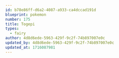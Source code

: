 ```yaml
---
id: b78e86ff-d6a2-4087-a933-ca4dccad191d
blueprint: pokemon
number: 175
title: Togepi
types:
  - fairy
author: 4d8d6ede-5963-429f-9c2f-74b897007e0c
updated_by: 4d8d6ede-5963-429f-9c2f-74b897007e0c
updated_at: 1716087981
---
```

